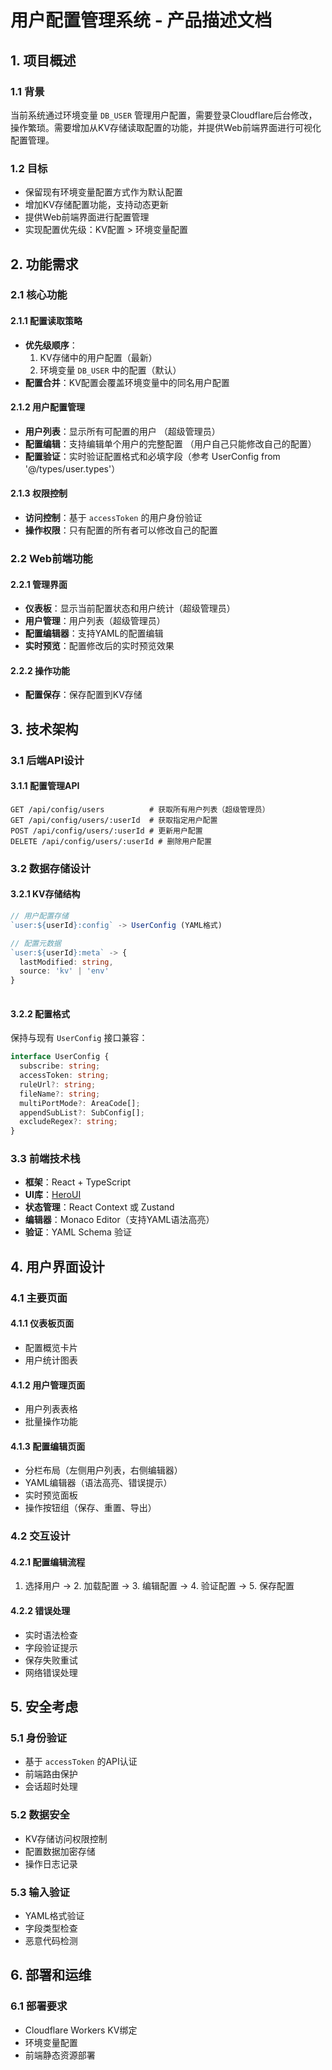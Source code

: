 
# 用户配置管理系统 - 产品描述文档

## 1. 项目概述

### 1.1 背景
当前系统通过环境变量 `DB_USER` 管理用户配置，需要登录Cloudflare后台修改，操作繁琐。需要增加从KV存储读取配置的功能，并提供Web前端界面进行可视化配置管理。

### 1.2 目标
- 保留现有环境变量配置方式作为默认配置
- 增加KV存储配置功能，支持动态更新
- 提供Web前端界面进行配置管理
- 实现配置优先级：KV配置 > 环境变量配置

## 2. 功能需求

### 2.1 核心功能

#### 2.1.1 配置读取策略
- **优先级顺序**：
  1. KV存储中的用户配置（最新）
  2. 环境变量 `DB_USER` 中的配置（默认）
- **配置合并**：KV配置会覆盖环境变量中的同名用户配置

#### 2.1.2 用户配置管理
- **用户列表**：显示所有可配置的用户 （超级管理员）
- **配置编辑**：支持编辑单个用户的完整配置 （用户自己只能修改自己的配置）
- **配置验证**：实时验证配置格式和必填字段（参考 UserConfig from '@/types/user.types'） 

#### 2.1.3 权限控制
- **访问控制**：基于 `accessToken` 的用户身份验证
- **操作权限**：只有配置的所有者可以修改自己的配置

### 2.2 Web前端功能

#### 2.2.1 管理界面
- **仪表板**：显示当前配置状态和用户统计（超级管理员）
- **用户管理**：用户列表（超级管理员）
- **配置编辑器**：支持YAML的配置编辑
- **实时预览**：配置修改后的实时预览效果

#### 2.2.2 操作功能
- **配置保存**：保存配置到KV存储  

## 3. 技术架构

### 3.1 后端API设计

#### 3.1.1 配置管理API
```
GET /api/config/users          # 获取所有用户列表（超级管理员）
GET /api/config/users/:userId  # 获取指定用户配置
POST /api/config/users/:userId # 更新用户配置
DELETE /api/config/users/:userId # 删除用户配置
```
 
### 3.2 数据存储设计

#### 3.2.1 KV存储结构
```typescript
// 用户配置存储
`user:${userId}:config` -> UserConfig (YAML格式)

// 配置元数据
`user:${userId}:meta` -> {
  lastModified: string, 
  source: 'kv' | 'env'
}
 
```

#### 3.2.2 配置格式
保持与现有 `UserConfig` 接口兼容：
```typescript
interface UserConfig {
  subscribe: string;
  accessToken: string;
  ruleUrl?: string;
  fileName?: string;
  multiPortMode?: AreaCode[];
  appendSubList?: SubConfig[];
  excludeRegex?: string;
}
```

### 3.3 前端技术栈
- **框架**：React + TypeScript
- **UI库**：[HeroUI](https://www.heroui.com/)
- **状态管理**：React Context 或 Zustand
- **编辑器**：Monaco Editor（支持YAML语法高亮）
- **验证**：YAML Schema 验证

## 4. 用户界面设计

### 4.1 主要页面

#### 4.1.1 仪表板页面
- 配置概览卡片
- 用户统计图表 

#### 4.1.2 用户管理页面
- 用户列表表格
- 批量操作功能

#### 4.1.3 配置编辑页面
- 分栏布局（左侧用户列表，右侧编辑器）
- YAML编辑器（语法高亮、错误提示）
- 实时预览面板
- 操作按钮组（保存、重置、导出）

### 4.2 交互设计

#### 4.2.1 配置编辑流程
1. 选择用户 → 2. 加载配置 → 3. 编辑配置 → 4. 验证配置 → 5. 保存配置

#### 4.2.2 错误处理
- 实时语法检查
- 字段验证提示
- 保存失败重试
- 网络错误处理

## 5. 安全考虑

### 5.1 身份验证
- 基于 `accessToken` 的API认证
- 前端路由保护
- 会话超时处理

### 5.2 数据安全
- KV存储访问权限控制
- 配置数据加密存储
- 操作日志记录

### 5.3 输入验证
- YAML格式验证
- 字段类型检查
- 恶意代码检测

## 6. 部署和运维

### 6.1 部署要求
- Cloudflare Workers KV绑定
- 环境变量配置
- 前端静态资源部署
